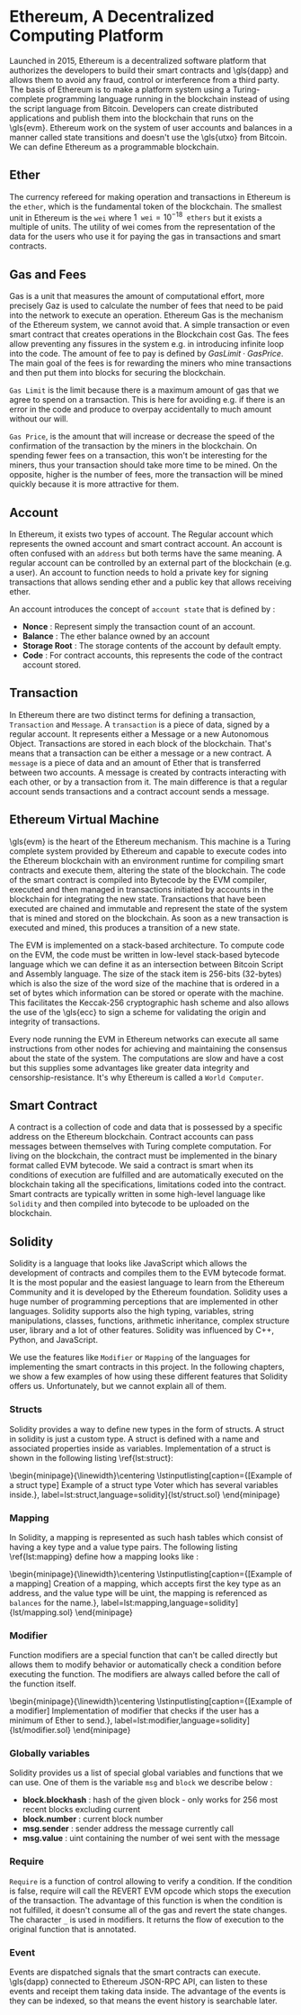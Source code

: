 # Ethereum, A Decentralized Computing Platform

Launched in 2015, Ethereum is a decentralized software platform that authorizes the developers to build their smart contracts and \gls{dapp} and allows them to avoid any fraud, control or interference from a third party. The basis of Ethereum is to make a platform system using a Turing-complete programming language running in the blockchain instead of using the script language from Bitcoin.  Developers can create distributed applications and publish them into the blockchain that runs on the \gls{evm}. Ethereum work on the system of user accounts and balances in a manner called state transitions and doesn't use the \gls{utxo} from Bitcoin. We can define Ethereum as a programmable blockchain.


## Ether

The currency refereed for making operation and transactions in Ethereum is the `ether`, which is the fundamental token of the blockchain. The smallest unit in Ethereum is the `wei` where $1 \texttt{ wei} = 10^{-18} \texttt{ ethers}$ but it exists a multiple of units. The utility of wei comes from the representation of the data for the users who use it for paying the gas in transactions and smart contracts. 

## Gas and Fees


Gas is a unit that measures the amount of computational effort, more precisely Gaz is used to calculate the number of fees that need to be paid into the network to execute an operation. Ethereum Gas is the mechanism of the Ethereum system, we cannot avoid that. A simple transaction or even smart contract that creates operations in the Blockchain cost Gas. The fees allow preventing any fissures in the system e.g. in introducing infinite loop into the code. The amount of fee to pay is defined by $GasLimit \cdot GasPrice$. The main goal of the fees is for rewarding the miners who mine transactions and then put them into blocks for securing the blockchain.

`Gas Limit` is the limit because there is a maximum amount of gas that we agree to spend on a transaction.  This is here for avoiding e.g. if there is an error in the code and produce to overpay accidentally to much amount without our will.

`Gas Price`, is the amount that will increase or decrease the speed of the confirmation of the transaction by the miners in the blockchain. On spending fewer fees on a transaction, this won't be interesting for the miners, thus your transaction should take more time to be mined. On the opposite, higher is the number of fees, more the transaction will be mined quickly because it is more attractive for them.


## Account

In Ethereum, it exists two types of account. The Regular account which represents the owned account and smart contract account. An account is often confused with an `address` but both terms have the same meaning. A regular account can be controlled by an external part of the blockchain (e.g. a user). An account to function needs to hold a private key for signing transactions that allows sending ether and a public key that allows receiving ether.

An account introduces the concept of `account state` that is defined by :

* **Nonce** : Represent simply the transaction count of an account.
* **Balance** : The ether balance owned by an account
* **Storage Root** :  The storage contents of the account by default empty.
* **Code** :  For contract accounts, this represents the code of the contract account stored.

## Transaction

In Ethereum there are two distinct terms for defining a transaction, `Transaction` and `Message`. A `transaction` is a piece of data, signed by a regular account. It represents either a Message or a new Autonomous Object. Transactions are stored in each block of the blockchain. That's means that a transaction can be either a message or a new contract. A `message` is a piece of data and an amount of Ether that is transferred between two accounts.  A message is created by contracts interacting with each other, or by a transaction from it. The main difference is that a regular account sends transactions and a contract account sends a message.

## Ethereum Virtual Machine

\gls{evm} is the heart of the Ethereum mechanism. This machine is a Turing complete system provided by Ethereum and capable to execute codes into the Ethereum blockchain with an environment runtime for compiling smart contracts and execute them, altering the state of the blockchain. The code of the smart contract is compiled into Bytecode by the EVM compiler, executed and then managed in transactions initiated by accounts in the blockchain for integrating the new state. Transactions that have been executed are chained and immutable and represent the state of the system that is mined and stored on the blockchain. As soon as a new transaction is executed and mined, this produces a transition of a new state.

The EVM is implemented on a stack-based architecture. To compute code on the EVM, the code must be written in low-level stack-based bytecode language which we can define it as an intersection between Bitcoin Script and Assembly language. The size of the stack item is 256-bits (32-bytes) which is also the size of the word size of the machine that is ordered in a set of bytes which information can be stored or operate with the machine. This facilitates the Keccak-256 cryptographic hash scheme and also allows the use of the \gls{ecc} to sign a scheme for validating the origin and integrity of transactions. 

Every node running the EVM in Ethereum networks can execute all same instructions from other nodes for achieving and maintaining the consensus about the state of the system. The computations are slow and have a cost but this supplies some advantages like greater data integrity and censorship-resistance. It's why Ethereum is called a `World Computer`.

## Smart Contract

A contract is a collection of code and data that is possessed by a specific address on the Ethereum blockchain. Contract accounts can pass messages between themselves with Turing complete computation.  For living on the blockchain, the contract must be implemented in the binary format called EVM bytecode. We said a contract is smart when its conditions of execution are fulfilled and are automatically executed on the blockchain taking all the specifications, limitations coded into the contract. Smart contracts are typically written in some high-level language like `Solidity` and then compiled into bytecode to be uploaded on the blockchain.

## Solidity 

Solidity is a language that looks like JavaScript which allows the development of contracts and compiles them to the EVM bytecode format. It is the most popular and the easiest language to learn from the Ethereum Community and it is developed by the Ethereum foundation. Solidity uses a huge number of programming perceptions that are implemented in other languages. Solidity supports also the high typing, variables, string manipulations, classes, functions, arithmetic inheritance, complex structure user, library and a lot of other features. Solidity was influenced by C++, Python, and JavaScript.

We use the features like `Modifier` or `Mapping` of the languages for implementing the smart contracts in this project. In the following chapters, we show a few examples of how using these different features that Solidity offers us. Unfortunately, but we cannot explain all of them.

### Structs

Solidity provides a way to define new types in the form of structs. A struct in solidity is just a custom type. A struct is defined with a name and associated properties inside as variables. Implementation of a struct is shown in the following listing \ref{lst:struct}:

\begin{minipage}{\linewidth}\centering
\lstinputlisting[caption={[Example of a struct type] Example of a struct type Voter which has several variables inside.}, label=lst:struct,language=solidity]{lst/struct.sol}
\end{minipage}


### Mapping
In Solidity, a mapping is represented as such hash tables which consist of having a key type and a value type pairs. The following listing \ref{lst:mapping} define how a mapping looks like :

\begin{minipage}{\linewidth}\centering
\lstinputlisting[caption={[Example of a mapping] Creation of a mapping, which accepts first the key type as an address, and the value type will be uint, the mapping is referenced as `balances` for the name.}, label=lst:mapping,language=solidity]{lst/mapping.sol}
\end{minipage}

### Modifier

Function modifiers are a special function that can't be called directly but allows them to modify behavior or automatically check a condition before executing the function. The modifiers are always called before the call of the function itself. 

\begin{minipage}{\linewidth}\centering
\lstinputlisting[caption={[Example of a modifier] Implementation of modifier that checks if the user has a minimum of Ether to send.}, label=lst:modifier,language=solidity]{lst/modifier.sol}
\end{minipage}

### Globally variables

Solidity provides us a list of special global variables and functions that we can use. One of them is the variable `msg` and `block` we describe below :

* **block.blockhash** : hash of the given block - only works for 256 most recent blocks excluding current
* **block.number** : current block number
* **msg.sender** : sender address the message currently call
* **msg.value** : uint containing the number of wei sent with the message


### Require

`Require` is a function of control allowing to verify a condition. If the condition is false, require will call the REVERT
EVM opcode which stops the execution of the transaction. The advantage of this function is when the condition is not fulfilled, it doesn't consume all of the gas and revert the state changes. The character `_` is used in modifiers. It returns the flow of execution to the original function that is annotated.


### Event

Events are dispatched signals that the smart contracts can execute. \gls{dapp} connected to Ethereum JSON-RPC API, can listen to these events and receipt them taking data inside. The advantage of the events is they can be indexed, so that means the event history is searchable later.
